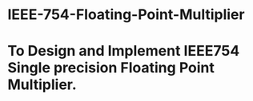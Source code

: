 # IEEE-754-Floating-Point-Multiplier
# To Design and Implement IEEE754 Single precision Floating Point Multiplier.
